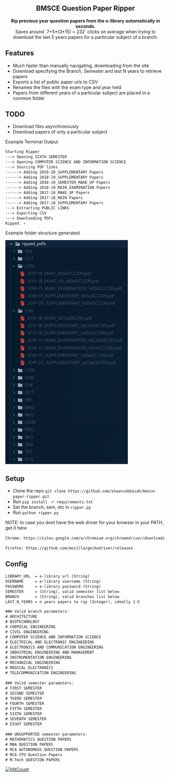 <h2 align="center"> BMSCE Question Paper Ripper </h2>
<p align="center">
  <strong>
  Rip previous year question papers from the e-library automatically in seconds.
  </strong>
  <br>
  Saves around `7+5*(3*15) = 232` clicks on average when trying to download the last 5 years papers for a particular subject of a branch.
</p>

## Features

- Much faster than manually navigating, downloading from the site
- Download specifying the Branch, Semester and last N years to retrieve papers
- Exports a list of public paper urls to CSV
- Renames the files with the exam type and year held
- Papers from different years of a particular subject are placed in a common folder

## TODO

- Download files asynchronously
- Download papers of only a particular subject

Example Terminal Output

```
Starting Ripper
---> Opening SIXTH SEMESTER
---> Opening COMPUTER SCIENCE AND INFORMATION SCIENCE
---> Sourcing PDF links
------> Adding 2019-20_SUPPLEMENTARY Papers
------> Adding 2018-19_SUPPLEMENTARY Papers
------> Adding 2018-19_SEMESTER_MAKE_UP Papers
------> Adding 2018-19_MAIN_EXAMINATION Papers
------> Adding 2017-18_MAKE_UP Papers
------> Adding 2017-18_MAIN Papers
------> Adding 2017-18_SUPPLEMENTARY Papers
---> Extracting PUBLIC LINKS
---> Exporting CSV
---> Downloading PDFs
Ripped. 💀
```

Example folder structure generated

![output files pic](./assets/output_files_pic.png)

## Setup

- Clone the repo `git clone https://github.com/shaansubbaiah/bmsce-paper-ripper.git`
- Run `pip install -r requirements.txt`
- Set the branch, sem, etc in `ripper.py`
- Run `python ripper.py`

NOTE: In case you dont have the web driver for your browser in your PATH, get it here

`Chrome: https://sites.google.com/a/chromium.org/chromedriver/downloads`

`Firefox: https://github.com/mozilla/geckodriver/releases`

## Config

```
LIBRARY_URL  = e-library url (String)
USERNAME     = e-library username (String)
PASSWORD     = e-library password (String)
SEMESTER     = (String), valid semester list below
BRANCH       = (String), valid branches list below
LAST_N_YEARS = n years papers to rip (Integer), ideally 1-5
```

```
### Valid branch parameters:
# ARCHITECTURE
# BIOTECHNOLOGY
# CHEMICAL ENGINEERING
# CIVIL ENGINEERING
# COMPUTER SCIENCE AND INFORMATION SCIENCE
# ELECTRICAL AND ELECTRONIC ENGINEERING
# ELECTRONICS AND COMMUNICATION ENGINEERING
# INDUSTRIAL ENGINEERING AND MANAGEMENT
# INSTRUMENTATION ENGINEERING
# MECHANICAL ENGINEERING
# MEDICAL ELECTRONICS
# TELECOMMUNICATION ENGINEERING

### Valid semester parameters:
# FIRST SEMESTER
# SECOND SEMESTER
# THIRD SEMESTER
# FOURTH SEMESTER
# FIFTH SEMESTER
# SIXTH SEMESTER
# SEVENTH SEMESTER
# EIGHT SEMESTER

### UNSUPPORTED semester parameters:
# MATHEMATICS QUESTION PAPERS
# MBA QUESTION PAPERS
# MCA AUTONOMOUS QUESTION PAPERS
# MCA VTU Question Papers
# M.Tech QUESTION PAPERS
```

[![HitCount](http://hits.dwyl.com/shaansubbaiah/bmsce-paper-ripper.svg)](http://hits.dwyl.com/shaansubbaiah/bmsce-paper-ripper)
